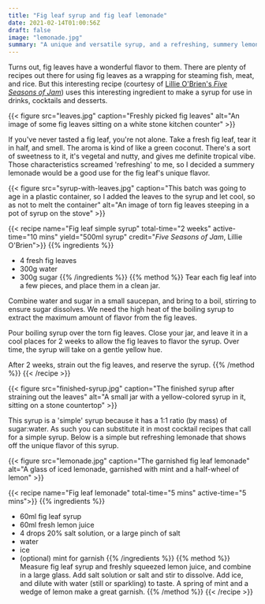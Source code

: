 ```yaml
---
title: "Fig leaf syrup and fig leaf lemonade"
date: 2021-02-14T01:00:56Z
draft: false
image: "lemonade.jpg"
summary: "A unique and versatile syrup, and a refreshing, summery lemonade"
---
```


Turns out, fig leaves have a wonderful flavor to them.
There are plenty of recipes out there for using fig leaves as a wrapping for steaming fish, meat, and rice.
But this interesting recipe (courtesy of [Lillie O'Brien's *Five Seasons of Jam*](https://www.goodreads.com/book/show/39295501-five-seasons-of-jam))
uses this interesting ingredient to make a syrup for use in drinks, cocktails and desserts.

{{< figure src="leaves.jpg" caption="Freshly picked fig leaves" alt="An image of some fig leaves sitting on a white stone kitchen counter" >}}

If you've never tasted a fig leaf, you're not alone.
Take a fresh fig leaf, tear it in half, and smell.
The aroma is kind of like a green coconut.
There's a sort of sweetness to it, it's vegetal and nutty, and gives me definite tropical vibe.
Those characteristics screamed 'refreshing' to me, so I decided a summery lemonade would be a good use for the fig leaf's
unique flavor.

{{< figure src="syrup-with-leaves.jpg" caption="This batch was going to age in a plastic container, so I added the leaves to the syrup and let cool, so as not to melt the container" alt="An image of torn fig leaves steeping in a pot of syrup on the stove" >}}

{{< recipe name="Fig leaf simple syrup" total-time="2 weeks" active-time="10 mins" yield="500ml syrup" credit="*Five Seasons of Jam*, Lillie O'Brien">}}
  {{% ingredients %}}
  * 4 fresh fig leaves
  * 300g water
  * 300g sugar
  {{% /ingredients %}}
  {{% method %}}
  Tear each fig leaf into a few pieces, and place them in a clean jar.
  
  Combine water and sugar in a small saucepan, and bring to a boil, stirring to ensure sugar dissolves.
  We need the high heat of the boiling syrup to extract the maximum amount of flavor from the fig leaves.
  
  Pour boiling syrup over the torn fig leaves.
  Close your jar, and leave it in a cool places for 2 weeks to allow the fig leaves to flavor the syrup.
  Over time, the syrup will take on a gentle yellow hue.
  
  After 2 weeks, strain out the fig leaves, and reserve the syrup.
  {{% /method %}}
{{< /recipe >}}

{{< figure src="finished-syrup.jpg" caption="The finished syrup after straining out the leaves" alt="A small jar with a yellow-colored syrup in it, sitting on a stone countertop" >}}

This syrup is a 'simple' syrup because it has a 1:1 ratio (by mass) of sugar:water.
As such you can substitute it in most cocktail recipes that call for a simple syrup.
Below is a simple but refreshing lemonade that shows off the unique flavor of this syrup.

{{< figure src="lemonade.jpg" caption="The garnished fig leaf lemonade" alt="A glass of iced lemonade, garnished with mint and a half-wheel of lemon" >}}

{{< recipe name="Fig leaf lemonade" total-time="5 mins" active-time="5 mins">}}
  {{% ingredients %}}
  * 60ml fig leaf syrup
  * 60ml fresh lemon juice
  * 4 drops 20% salt solution, or a large pinch of salt
  * water
  * ice
  * (optional) mint for garnish
  {{% /ingredients %}}
  {{% method %}}
  Measure fig leaf syrup and freshly squeezed lemon juice, and combine in a large glass.
  Add salt solution or salt and stir to dissolve.
  Add ice, and dilute with water (still or sparkling) to taste.
  A spring of mint and a wedge of lemon make a great garnish.
  {{% /method %}}
{{< /recipe >}}